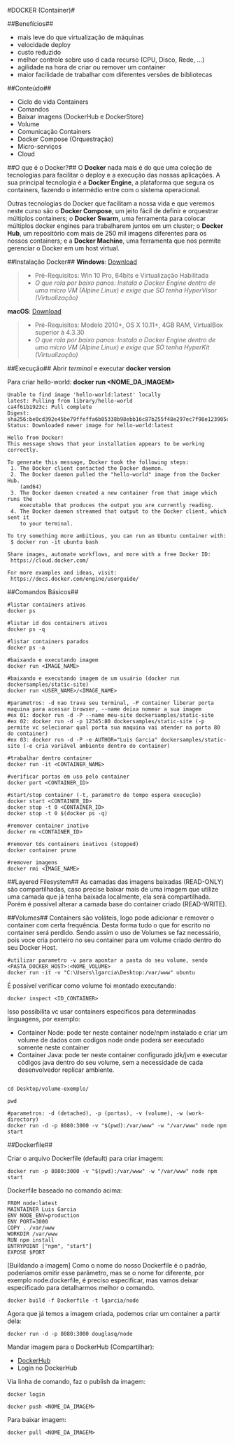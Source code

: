 #DOCKER (Container)#

##Benefícios##
* mais leve do que virtualização de máquinas
* velocidade deploy
* custo reduzido
* melhor controle sobre uso d cada recurso (CPU, Disco, Rede, ...)
* agilidade na hora de criar ou remover um container
* maior facilidade de trabalhar com diferentes versões de bibliotecas

##Conteúdo##
* Ciclo de vida Containers
* Comandos
* Baixar imagens (DockerHub e DockerStore)
* Volume
* Comunicação Containers
* Docker Compose (Orquestração)
* Micro-serviços
* Cloud

##O que é o Docker?##
O **Docker** nada mais é do que uma coleção de tecnologias para facilitar o deploy e a execução das nossas aplicações. A sua principal tecnologia é a **Docker Engine**, a plataforma que segura os containers, fazendo o intermédio entre com o sistema operacional.

Outras tecnologias do Docker que facilitam a nossa vida e que veremos neste curso são o **Docker Compose**, um jeito fácil de definir e orquestrar múltiplos containers; o **Docker Swarm**, uma ferramenta para colocar múltiplos docker engines para trabalharem juntos em um cluster; o **Docker Hub**, um repositório com mais de 250 mil imagens diferentes para os nossos containers; e a **Docker Machine**, uma ferramenta que nos permite gerenciar o Docker em um host virtual.

##Instalação Docker##
**Windows**: [Download](https://www.docker.com/docker-windows)
>* Pré-Requisitos: Win 10 Pro, 64bits e Virtualização Habilitada
>* *O que rola por baixo panos: Instala o Docker Engine dentro de uma micro VM (Alpine Linux) e exige que SO tenha HyperVisor (Virtualização)*

**macOS**: [Download](https://www.docker.com/docker-mac)
>* Pré-Requisitos: Modelo 2010+, OS X 10.11+, 4GB RAM, VirtualBox superior à 4.3.30
>* *O que rola por baixo panos: Instala o Docker Engine dentro de uma micro VM (Alpine Linux) e exige que SO tenha HyperKit (Virtualização)*

##Execução##
Abrir *terminal* e executar **docker version**

Para criar hello-world: **docker run <NOME_DA_IMAGEM>**

```
Unable to find image 'hello-world:latest' locally
latest: Pulling from library/hello-world
ca4f61b1923c: Pull complete
Digest: sha256:be0cd392e45be79ffeffa6b05338b98ebb16c87b255f48e297ec7f98e123905c
Status: Downloaded newer image for hello-world:latest

Hello from Docker!
This message shows that your installation appears to be working correctly.

To generate this message, Docker took the following steps:
 1. The Docker client contacted the Docker daemon.
 2. The Docker daemon pulled the "hello-world" image from the Docker Hub.
    (amd64)
 3. The Docker daemon created a new container from that image which runs the
    executable that produces the output you are currently reading.
 4. The Docker daemon streamed that output to the Docker client, which sent it
    to your terminal.

To try something more ambitious, you can run an Ubuntu container with:
 $ docker run -it ubuntu bash

Share images, automate workflows, and more with a free Docker ID:
 https://cloud.docker.com/

For more examples and ideas, visit:
 https://docs.docker.com/engine/userguide/
```

##Comandos Básicos##
```
#listar containers ativos
docker ps

#listar id dos containers ativos
docker ps -q

#listar containers parados
docker ps -a

#baixando e executando imagem
docker run <IMAGE_NAME>

#baixando e executando imagem de um usuário (docker run dockersamples/static-site)
docker run <USER_NAME>/<IMAGE_NAME>

#parametros: -d nao trava seu terminal, -P container liberar porta maquina para acessar browser, --name deixa nomear a sua imagem
#ex 01: docker run -d -P --name meu-site dockersamples/static-site
#ex 02: docker run -d -p 12345:80 dockersamples/static-site (-p permite vc selecionar qual porta sua maquina vai atender na porta 80 do container)
#ex 03: docker run -d -P -e AUTHOR="Luis Garcia" dockersamples/static-site (-e cria variável ambiente dentro do container)

#trabalhar dentro container
docker run -it <CONTAINER_NAME>

#verificar portas em uso pelo container
docker port <CONTAINER_ID>

#start/stop container (-t, parametro de tempo espera execução)
docker start <CONTAINER_ID>
docker stop -t 0 <CONTAINER_ID>
docker stop -t 0 $(docker ps -q)

#remover container inativo
docker rm <CONTAINER_ID>

#remover tds containers inativos (stopped)
docker container prune

#remover imagens
docker rmi <IMAGE_NAME>
```

##Layered Filesystem##
As camadas das imagens baixadas (READ-ONLY) são compartilhadas, caso precise baixar mais de uma imagem que utilize uma camada que já tenha baixada localmente, ela será compartilhada. Porém é possível alterar a camada base do container criado (READ-WRITE).

##Volumes##
Containers são voláteis, logo pode adicionar e remover o container com certa frequência. Desta forma tudo o que for escrito no container será perdido. Sendo assim o uso de Volumes se faz necessário, pois voce cria ponteiro no seu container para um volume criado dentro do seu Docker Host.
```
#utilizar parametro -v para apontar a pasta do seu volume, sendo <PASTA_DOCKER_HOST>:<NOME_VOLUME>
docker run -it -v "C:\Users\lgarcia\Desktop:/var/www" ubuntu
```

É possível verificar como volume foi montado executando:
```
docker inspect <ID_CONTAINER>
```

Isso possibilita vc usar containers especificos para determinadas linguagens, por exemplo:
* Container Node: pode ter neste container node/npm instalado e criar um volume de dados com codigos node onde poderá ser executado somente neste container
* Container Java: pode ter neste container configurado jdk/jvm e executar códigos java dentro do seu volume, sem a necessidade de cada desenvolvedor replicar ambiente.

```

cd Desktop/volume-exemplo/

pwd

#parametros: -d (detached), -p (portas), -v (volume), -w (work-directory)
docker run -d -p 8080:3000 -v "$(pwd):/var/www" -w "/var/www" node npm start
```

##Dockerfile##

Criar o arquivo Dockerfile (default) para criar imagem:
```
docker run -p 8080:3000 -v "$(pwd):/var/www" -w "/var/www" node npm start
```

Dockerfile baseado no comando acima:
```
FROM node:latest
MAINTAINER Luis Garcia
ENV NODE_ENV=production
ENV PORT=3000
COPY . /var/www
WORKDIR /var/www
RUN npm install
ENTRYPOINT ["npm", "start"]
EXPOSE $PORT
```

[Buildando a imagem] Como o nome do nosso Dockerfile é o padrão, poderíamos omitir esse parâmetro, mas se o nome for diferente, por exemplo node.dockerfile, é preciso especificar, mas vamos deixar especificado para detalharmos melhor o comando.
```
docker build -f Dockerfile -t lgarcia/node
```

Agora que já temos a imagem criada, podemos criar um container a partir dela:
```
docker run -d -p 8080:3000 douglasq/node
```

Mandar imagem para o DockerHub (Compartilhar):
* [DockerHub](https://hub.docker.com/)
* Login no DockerHub

Via linha de comando, faz o publish da imagem:
```
docker login

docker push <NOME_DA_IMAGEM>
```

Para baixar imagem:
```
docker pull <NOME_DA_IMAGEM>
```